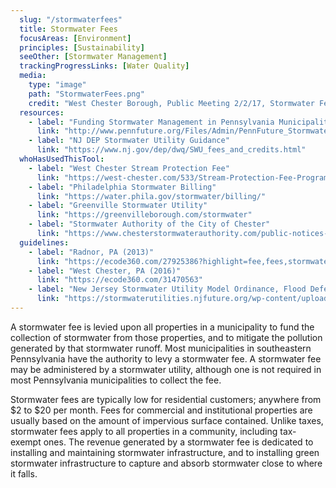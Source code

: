 ```yaml
---
  slug: "/stormwaterfees"
  title: Stormwater Fees
  focusAreas: [Environment]
  principles: [Sustainability]
  seeOther: [Stormwater Management]
  trackingProgressLinks: [Water Quality]
  media: 
    type: "image"
    path: "StormwaterFees.png"
    credit: "West Chester Borough, Public Meeting 2/2/17, Stormwater Fees Presentation"
  resources: 
    - label: "Funding Stormwater Management in Pennsylvania Municipalities, PennFuture"
      link: "http://www.pennfuture.org/Files/Admin/PennFuture_StormwaterManual_web_3.20.17.pdf"
    - label: "NJ DEP Stormwater Utility Guidance"
      link: "https://www.nj.gov/dep/dwq/SWU_fees_and_credits.html"
  whoHasUsedThisTool: 
    - label: "West Chester Stream Protection Fee"
      link: "https://west-chester.com/533/Stream-Protection-Fee-Program"
    - label: "Philadelphia Stormwater Billing"
      link: "https://water.phila.gov/stormwater/billing/"
    - label: "Greenville Stormwater Utility"
      link: "https://greenvilleborough.com/stormwater"
    - label: "Stormwater Authority of the City of Chester"
      link: "https://www.chesterstormwaterauthority.com/public-notices-announcements"
  guidelines: 
    - label: "Radnor, PA (2013)"
      link: "https://ecode360.com/27925386?highlight=fee,fees,stormwater#27925386"
    - label: "West Chester, PA (2016)"
      link: "https://ecode360.com/31470563"
    - label: "New Jersey Stormwater Utility Model Ordinance, Flood Defense New Jersey"
      link: "https://stormwaterutilities.njfuture.org/wp-content/uploads/2020/10/10.22.20-Stormwater-Utility-ModelOrdinance-Updated-1.pdf"
---
```


A stormwater fee is levied upon all properties in a municipality to fund the collection of stormwater from those properties, and to mitigate the pollution generated by that stormwater runoff. Most municipalities in southeastern Pennsylvania have the authority to levy a stormwater fee. A stormwater fee may be administered by a stormwater utility, although one is not required in most Pennsylvania municipalities to collect the fee.

Stormwater fees are typically low for residential customers; anywhere from $2 to $20 per month. Fees for commercial and institutional properties are usually based on the amount of impervious surface contained. Unlike taxes, stormwater fees apply to all properties in a community, including tax-exempt ones. The revenue generated by a stormwater fee is dedicated to installing and maintaining stormwater infrastructure, and to installing green stormwater infrastructure to capture and absorb stormwater close to where it falls.
